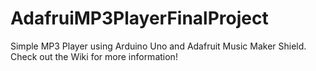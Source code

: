 # AdafruiMP3PlayerFinalProject
Simple MP3 Player using Arduino Uno and Adafruit Music Maker Shield. Check out the Wiki for more information!

